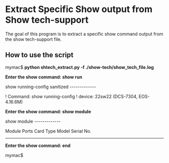Extract Specific Show output from Show tech-support
===================================================

The goal of this program is to extract a specific show command output from the show tech-support file.


How to use the script
---------------------

mymac$ **python shtech_extract.py -f ./show-tech/show_tech_file.log**

**Enter the show command: show run**

show running-config sanitized -------------

! Command: show running-config
! device: 22sw22 (DCS-7304, EOS-4.16.6M)


**Enter the show command: show module**

show module -------------

Module    Ports Card Type                            Model           Serial No.
--------- ----- ------------------------------------ --------------- -----------


**Enter the show command: end**

mymac$
